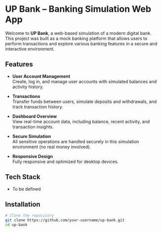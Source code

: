 # UP Bank – Banking Simulation Web App

Welcome to **UP Bank**, a web-based simulation of a modern digital bank. This project was built as a mock banking platform that allows users to perform transactions and explore various banking features in a secure and interactive environment.

## Features

- **User Account Management**  
  Create, log in, and manage user accounts with simulated balances and activity history.

- **Transactions**  
  Transfer funds between users, simulate deposits and withdrawals, and track transaction history.

- **Dashboard Overview**  
  View real-time account data, including balance, recent activity, and transaction insights.

- **Secure Simulation**  
  All sensitive operations are handled securely in this simulation environment (no real money involved).

- **Responsive Design**  
  Fully responsive and optimized for desktop devices.

## Tech Stack
  - To be defined

## Installation

```bash
# Clone the repository
git clone https://github.com/your-username/up-bank.git
cd up-bank
